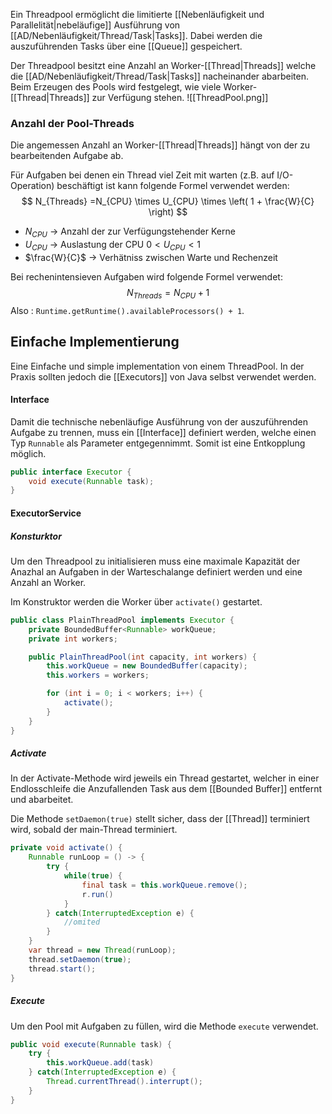 Ein Threadpool ermöglicht die limitierte [[Nebenläufigkeit und Parallelität|nebeläufige]] Ausführung von [[AD/Nebenläufigkeit/Thread/Task|Tasks]].
Dabei werden die auszuführenden Tasks über eine [[Queue]] gespeichert.

Der Threadpool besitzt eine Anzahl an Worker-[[Thread|Threads]] welche die [[AD/Nebenläufigkeit/Thread/Task|Tasks]] nacheinander abarbeiten. Beim Erzeugen des Pools wird festgelegt, wie viele Worker-[[Thread|Threads]] zur Verfügung stehen.
![[ThreadPool.png]]


### Anzahl der Pool-Threads
Die angemessen Anzahl an Worker-[[Thread|Threads]] hängt von der zu bearbeitenden Aufgabe ab.

Für Aufgaben bei denen ein Thread viel Zeit mit warten (z.B. auf I/O-Operation) beschäftigt ist kann folgende Formel verwendet werden:
$$
N_{Threads} =N_{CPU} \times U_{CPU} \times \left( 1 + \frac{W}{C} \right)
$$
- $N_{CPU}$ -> Anzahl der zur Verfügungstehender Kerne
- $U_{CPU}$ -> Auslastung der CPU $0<U_{CPU}<1$ 
- $\frac{W}{C}$ -> Verhätniss zwischen Warte und Rechenzeit

Bei rechenintensieven Aufgaben wird folgende Formel verwendet:
$$
N_{Threads} = N_{CPU} + 1
$$
Also : `Runtime.getRuntime().availableProcessors() + 1`.
## Einfache Implementierung
Eine Einfache und simple implementation von einem ThreadPool.
In der Praxis sollten jedoch die [[Executors]] von Java selbst verwendet werden.
#### Interface
Damit die technische nebenläufige Ausführung von der auszuführenden Aufgabe zu trennen, muss ein [[Interface]] definiert werden, welche einen Typ `Runnable` als Parameter entgegennimmt.
Somit ist eine Entkopplung möglich.
```java
public interface Executor {
	void execute(Runnable task);
}
```

#### ExecutorService

##### Konsturktor
Um den Threadpool zu initialisieren muss eine maximale Kapazität der Anazhal an Aufgaben in der Warteschalange definiert werden und eine Anzahl an Worker.

Im Konstruktor werden die Worker über `activate()` gestartet.
```java
public class PlainThreadPool implements Executor {
	private BoundedBuffer<Runnable> workQueue;
	private int workers;

	public PlainThreadPool(int capacity, int workers) {
		this.workQueue = new BoundedBuffer(capacity);
		this.workers = workers;

		for (int i = 0; i < workers; i++) {
			activate();
		}
	}
}
```

##### Activate
In der Activate-Methode wird jeweils ein Thread gestartet, welcher in einer Endlosschleife die Anzufallenden Task aus dem [[Bounded Buffer]] entfernt und abarbeitet.

Die Methode `setDaemon(true)` stellt sicher, dass der [[Thread]] terminiert wird, sobald der main-Thread terminiert.
```java
private void activate() {
	Runnable runLoop = () -> {
		try {
			while(true) {
				final task = this.workQueue.remove();
				r.run()
			}
		} catch(InterruptedException e) {
			//omited
		}
	}
	var thread = new Thread(runLoop);
	thread.setDaemon(true);
	thread.start();
}
```


##### Execute
Um den Pool mit Aufgaben zu füllen, wird die Methode `execute` verwendet.
```java
public void execute(Runnable task) {
	try {
		this.workQueue.add(task)
	} catch(InterruptedException e) {
		Thread.currentThread().interrupt();
	}
}
```